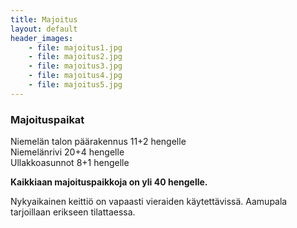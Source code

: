 ```yaml
---
title: Majoitus
layout: default
header_images:
    - file: majoitus1.jpg
    - file: majoitus2.jpg
    - file: majoitus3.jpg
    - file: majoitus4.jpg
    - file: majoitus5.jpg
---
```


### Majoituspaikat

Niemelän talon päärakennus 11+2 hengelle  
Niemelänrivi 20+4 hengelle  
Ullakkoasunnot 8+1 hengelle

**Kaikkiaan majoituspaikkoja on yli 40 hengelle.**

Nykyaikainen keittiö on vapaasti vieraiden käytettävissä. Aamupala tarjoillaan erikseen tilattaessa.